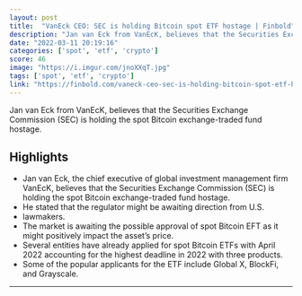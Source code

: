 ```yaml
---
layout: post
title:  "VanEck CEO: SEC is holding Bitcoin spot ETF hostage | Finbold"
description: "Jan van Eck from VanEcK, believes that the Securities Exchange Commission (SEC) is holding the spot Bitcoin exchange-traded fund hostage."
date: "2022-03-11 20:19:16"
categories: ['spot', 'etf', 'crypto']
score: 46
image: "https://i.imgur.com/jnoXXqT.jpg"
tags: ['spot', 'etf', 'crypto']
link: "https://finbold.com/vaneck-ceo-sec-is-holding-bitcoin-spot-etf-hostage/"
---
```


Jan van Eck from VanEcK, believes that the Securities Exchange Commission (SEC) is holding the spot Bitcoin exchange-traded fund hostage.

## Highlights

- Jan van Eck, the chief executive of global investment management firm VanEcK, believes that the Securities Exchange Commission (SEC) is holding the spot Bitcoin exchange-traded fund hostage.
- He stated that the regulator might be awaiting direction from U.S.
- lawmakers.
- The market is awaiting the possible approval of spot Bitcoin EFT as it might positively impact the asset’s price.
- Several entities have already applied for spot Bitcoin ETFs with April 2022 accounting for the highest deadline in 2022 with three products.
- Some of the popular applicants for the ETF include Global X, BlockFi, and Grayscale.

---
